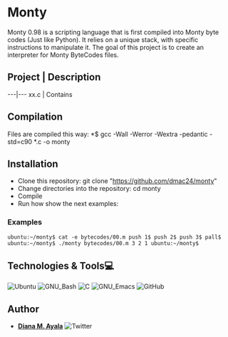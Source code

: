 # Monty

Monty 0.98 is a scripting language that is first compiled into Monty byte codes (Just like Python). It relies on a unique stack, with specific instructions to manipulate it. The goal of this project is to create an interpreter for Monty ByteCodes files.

## Project | Description
---|---
xx.c | Contains

## Compilation

Files are compiled this way: *$ gcc -Wall -Werror -Wextra -pedantic -std=c90 *.c -o monty

## Installation
 
  * Clone this repository: git clone "https://github.com/dmac24/monty"
  * Change directories into the repository: cd monty
  * Compile
  * Run how show the next examples: 

### Examples

``ubuntu:~/monty$ cat -e bytecodes/00.m
push 1$
push 2$
push 3$
pall$
ubuntu:~/monty$ ./monty bytecodes/00.m
3
2
1
ubuntu:~/monty$``

## Technologies & Tools:computer:

![Ubuntu](https://img.shields.io/badge/-Ubuntu-E95420?&style=flat-square&logo=Ubuntu&labelColor=282828)
![GNU_Bash](https://img.shields.io/badge/-GNU_Bash-4EAA25?logo=GNU-Bash&style=flat-square&labelColor=282828)
![C](https://img.shields.io/badge/-C-A8B9CC?logo=C&style=flat-square&labelColor=282828)
![GNU_Emacs](https://img.shields.io/badge/-GNU_Emacs-7F5AB6?logo=GNU-Emacs&style=flat-square&labelColor=282828)
![GitHub](https://img.shields.io/badge/-GitHub-181717?logo=GitHub&style=flat-square&labelColor=282828)

## Author
* [**Diana M. Ayala**](https://github.com/dmac24) ![Twitter](https://twitter.com/dmc_ayala)

